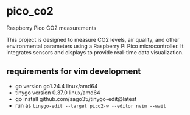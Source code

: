 # pico_co2
Raspberry Pico CO2 measurements

This project is designed to measure CO2 levels, air quality, and other environmental parameters using a Raspberry Pi Pico microcontroller. It integrates sensors and displays to provide real-time data visualization.

## requirements for vim development
* go version go1.24.4 linux/amd64
* tinygo version 0.37.0 linux/amd64
* go install github.com/sago35/tinygo-edit@latest
* run as `tinygo-edit --target pico2-w --editor nvim --wait`
